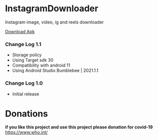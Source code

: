 # InstagramDownloader
Instagram image, video, ig and reels downloader

<!-- BEGIN LATEST DOWNLOAD BUTTON -->
[Download Apk](https://github.com/KishanViramgama/InstagramDownloader/raw/master/Demo.apk)
<!-- END LATEST DOWNLOAD BUTTON -->

<h3>Change Log 1.1</h3>
<ul>
  <li>Storage policy</li>
  <li>Using Target sdk 30</li>
  <li>Compatibility with android 11</li>
  <li>Using Android Studio Bumblebee | 2021.1.1</li>
</ul>

<h3>Change Log 1.0</h3>
<ul>
  <li>Initial release</li>
</ul>

# Donations
<b>if you like this project and use this project please donation for covid-19</b> <a href="https://www.who.int/" target="_blank" rel="noopener noreferrer">https://www.who.int/</a>

